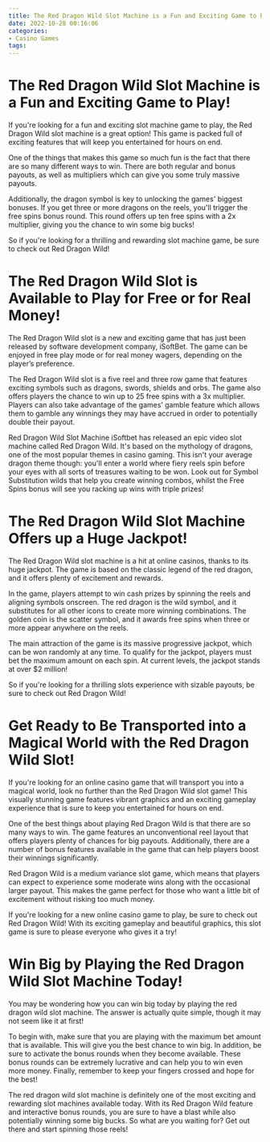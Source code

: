 ```yaml
---
title: The Red Dragon Wild Slot Machine is a Fun and Exciting Game to Play!
date: 2022-10-28 00:16:06
categories:
- Casino Games
tags:
---
```



#  The Red Dragon Wild Slot Machine is a Fun and Exciting Game to Play!

If you're looking for a fun and exciting slot machine game to play, the Red Dragon Wild slot machine is a great option! This game is packed full of exciting features that will keep you entertained for hours on end.

One of the things that makes this game so much fun is the fact that there are so many different ways to win. There are both regular and bonus payouts, as well as multipliers which can give you some truly massive payouts.

Additionally, the dragon symbol is key to unlocking the games' biggest bonuses. If you get three or more dragons on the reels, you'll trigger the free spins bonus round. This round offers up ten free spins with a 2x multiplier, giving you the chance to win some big bucks!

So if you're looking for a thrilling and rewarding slot machine game, be sure to check out Red Dragon Wild!

#  The Red Dragon Wild Slot is Available to Play for Free or for Real Money!

The Red Dragon Wild slot is a new and exciting game that has just been released by software development company, iSoftBet. The game can be enjoyed in free play mode or for real money wagers, depending on the player’s preference.

The Red Dragon Wild slot is a five reel and three row game that features exciting symbols such as dragons, swords, shields and orbs. The game also offers players the chance to win up to 25 free spins with a 3x multiplier. Players can also take advantage of the games’ gamble feature which allows them to gamble any winnings they may have accrued in order to potentially double their payout.

Red Dragon Wild Slot Machine
iSoftbet has released an epic video slot machine called Red Dragon Wild. It's based on the mythology of dragons, one of the most popular themes in casino gaming. This isn't your average dragon theme though: you'll enter a world where fiery reels spin before your eyes with all sorts of treasures waiting to be won. Look out for Symbol Substitution wilds that help you create winning combos, whilst the Free Spins bonus will see you racking up wins with triple prizes!

#  The Red Dragon Wild Slot Machine Offers up a Huge Jackpot!

The Red Dragon Wild slot machine is a hit at online casinos, thanks to its huge jackpot. The game is based on the classic legend of the red dragon, and it offers plenty of excitement and rewards.

In the game, players attempt to win cash prizes by spinning the reels and aligning symbols onscreen. The red dragon is the wild symbol, and it substitutes for all other icons to create more winning combinations. The golden coin is the scatter symbol, and it awards free spins when three or more appear anywhere on the reels.

The main attraction of the game is its massive progressive jackpot, which can be won randomly at any time. To qualify for the jackpot, players must bet the maximum amount on each spin. At current levels, the jackpot stands at over $2 million!

So if you're looking for a thrilling slots experience with sizable payouts, be sure to check out Red Dragon Wild!

#  Get Ready to Be Transported into a Magical World with the Red Dragon Wild Slot!

If you're looking for an online casino game that will transport you into a magical world, look no further than the Red Dragon Wild slot game! This visually stunning game features vibrant graphics and an exciting gameplay experience that is sure to keep you entertained for hours on end.

One of the best things about playing Red Dragon Wild is that there are so many ways to win. The game features an unconventional reel layout that offers players plenty of chances for big payouts. Additionally, there are a number of bonus features available in the game that can help players boost their winnings significantly.

Red Dragon Wild is a medium variance slot game, which means that players can expect to experience some moderate wins along with the occasional larger payout. This makes the game perfect for those who want a little bit of excitement without risking too much money.

If you're looking for a new online casino game to play, be sure to check out Red Dragon Wild! With its exciting gameplay and beautiful graphics, this slot game is sure to please everyone who gives it a try!

#  Win Big by Playing the Red Dragon Wild Slot Machine Today!

You may be wondering how you can win big today by playing the red dragon wild slot machine. The answer is actually quite simple, though it may not seem like it at first!

To begin with, make sure that you are playing with the maximum bet amount that is available. This will give you the best chance to win big. In addition, be sure to activate the bonus rounds when they become available. These bonus rounds can be extremely lucrative and can help you to win even more money. Finally, remember to keep your fingers crossed and hope for the best!

The red dragon wild slot machine is definitely one of the most exciting and rewarding slot machines available today. With its Red Dragon Wild feature and interactive bonus rounds, you are sure to have a blast while also potentially winning some big bucks. So what are you waiting for? Get out there and start spinning those reels!